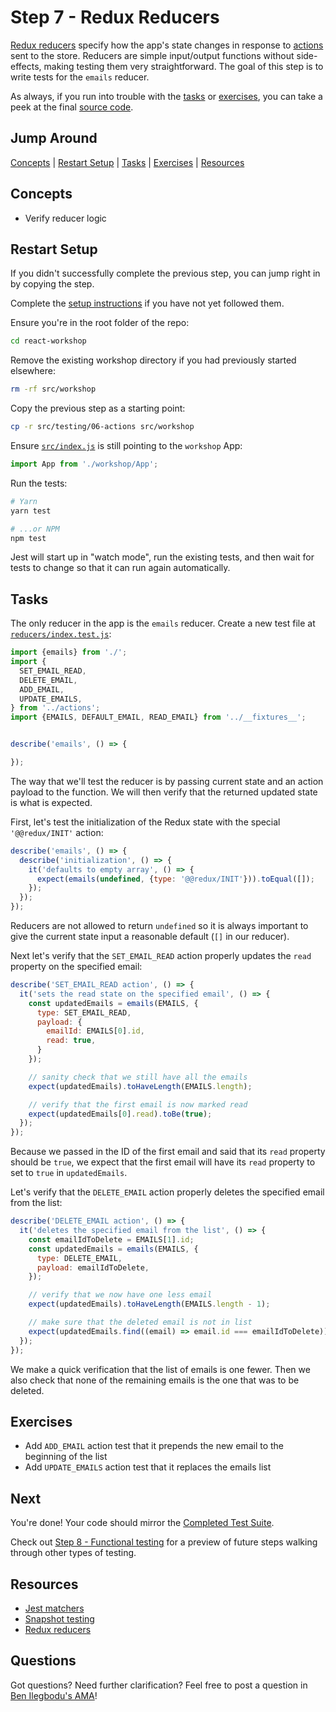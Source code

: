 # Step 7 - Redux Reducers

[Redux reducers](https://redux.js.org/basics/reducers) specify how the app's state changes in response to [actions](../06-actions/) sent to the store. Reducers are simple input/output functions without side-effects, making testing them very straightforward. The goal of this step is to write tests for the `emails` reducer.

As always, if you run into trouble with the [tasks](#tasks) or [exercises](#exercises), you can take a peek at the final [source code](./).

## Jump Around

[Concepts](#concepts) | [Restart Setup](#restart-setup) | [Tasks](#tasks) | [Exercises](#exercises) | [Resources](#resources)

## Concepts

- Verify reducer logic

## Restart Setup

If you didn't successfully complete the previous step, you can jump right in by copying the step.

Complete the [setup instructions](../00-begin) if you have not yet followed them.

Ensure you're in the root folder of the repo:

```sh
cd react-workshop
```

Remove the existing workshop directory if you had previously started elsewhere:

```sh
rm -rf src/workshop
```

Copy the previous step as a starting point:

```sh
cp -r src/testing/06-actions src/workshop
```

Ensure [`src/index.js`](../../index.js#L3) is still pointing to the `workshop` App:

```js
import App from './workshop/App';
```

Run the tests:

```sh
# Yarn
yarn test

# ...or NPM
npm test
```

Jest will start up in "watch mode", run the existing tests, and then wait for tests to change so that it can run again automatically.

## Tasks

The only reducer in the app is the `emails` reducer. Create a new test file at [`reducers/index.test.js`](reducers/index.test.js):

```js
import {emails} from './';
import {
  SET_EMAIL_READ,
  DELETE_EMAIL,
  ADD_EMAIL,
  UPDATE_EMAILS,
} from '../actions';
import {EMAILS, DEFAULT_EMAIL, READ_EMAIL} from '../__fixtures__';


describe('emails', () => {

});
```

The way that we'll test the reducer is by passing current state and an action payload to the function. We will then verify that the returned updated state is what is expected.

First, let's test the initialization of the Redux state with the special `'@@redux/INIT'` action:

```js
describe('emails', () => {
  describe('initialization', () => {
    it('defaults to empty array', () => {
      expect(emails(undefined, {type: '@@redux/INIT'})).toEqual([]);
    });
  });
});
```

Reducers are not allowed to return `undefined` so it is always important to give the current state input a reasonable default (`[]` in our reducer).

Next let's verify that the `SET_EMAIL_READ` action properly updates the `read` property on the specified email:

```js
describe('SET_EMAIL_READ action', () => {
  it('sets the read state on the specified email', () => {
    const updatedEmails = emails(EMAILS, {
      type: SET_EMAIL_READ,
      payload: {
        emailId: EMAILS[0].id,
        read: true,
      }
    });

    // sanity check that we still have all the emails
    expect(updatedEmails).toHaveLength(EMAILS.length);

    // verify that the first email is now marked read
    expect(updatedEmails[0].read).toBe(true);
  });
});
```

Because we passed in the ID of the first email and said that its `read` property should be `true`, we expect that the first email will have its `read` property to set to `true` in `updatedEmails`.

Let's verify that the `DELETE_EMAIL` action properly deletes the specified email from the list:

```js
describe('DELETE_EMAIL action', () => {
  it('deletes the specified email from the list', () => {
    const emailIdToDelete = EMAILS[1].id;
    const updatedEmails = emails(EMAILS, {
      type: DELETE_EMAIL,
      payload: emailIdToDelete,
    });

    // verify that we now have one less email
    expect(updatedEmails).toHaveLength(EMAILS.length - 1);

    // make sure that the deleted email is not in list
    expect(updatedEmails.find((email) => email.id === emailIdToDelete)).toBeUndefined();
  });
});
```

We make a quick verification that the list of emails is one fewer. Then we also check that none of the remaining emails is the one that was to be deleted.

## Exercises

- Add `ADD_EMAIL` action test that it prepends the new email to the beginning of the list
- Add `UPDATE_EMAILS` action test that it replaces the emails list

## Next

You're done! Your code should mirror the [Completed Test Suite](../end/). 

Check out [Step 8 - Functional testing](../08-functional/) for a preview of future steps walking through other types of testing.

## Resources

- [Jest matchers](https://jestjs.io/docs/en/expect)
- [Snapshot testing](https://jestjs.io/docs/en/snapshot-testing)
- [Redux reducers](https://redux.js.org/basics/reducers)

## Questions

Got questions? Need further clarification? Feel free to post a question in [Ben Ilegbodu's AMA](http://www.benmvp.com/ama/)!
